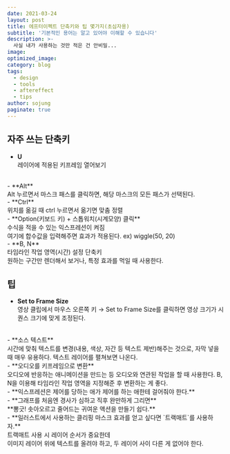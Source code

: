 ```yaml
---
date: 2021-03-24
layout: post
title: 에프터이펙트 단축키와 팁 몇가지(초심자용)
subtitle: '기본적인 용어는 알고 있어야 이해할 수 있습니다'
description: >-
  사실 내가 사용하는 것만 적은 건 안비밀...
image:
optimized_image:
category: blog
tags:
  - design
  - tools
  - aftereffect
  - tips
author: sojung
paginate: true
---
```


## 자주 쓰는 단축키

- **U**<br>
레이어에 적용된 키프레임 열어보기
<br>
- **Alt**<br>
Alt 누르면서 마스크 패스를 클릭하면, 해당 마스크의 모든 패스가 선택된다.
<br>
- **Ctrl**<br>
위치를 옮길 때 ctrl 누르면서 옮기면 맞춤 정렬
<br>
- **Option(키보드 키) + 스톱워치(시계모양) 클릭**<br>
수식을 적을 수 있는 익스프레션이 켜짐<br>
여기에 합수값을 입력해주면 효과가 적용된다. ex) wiggle(50, 20)
<br>
- **B, N**<br>
타임라인 작업 영역(시간) 설정 단축키<br>
원하는 구간만 렌더해서 보거나, 특정 효과를 먹일 때 사용한다.

<br>

## 팁

- **Set to Frame Size**<br>
영상 클립에서 마우스 오른쪽 키 → Set to Frame Size를 클릭하면
영상 크기가 시퀀스 크기에 맞게 조정된다.
<br>
- **소스 텍스트**<br>
시간에 맞춰 텍스트를 변경(내용, 색상, 자간 등 텍스트 제반)해주는 것으로,
자막 넣을 때 매우 유용하다. 텍스트 레이어를 펼쳐보면 나온다.
<br>
- **오디오를 키프레임으로 변환**<br>
오디오에 반응하는 애니메이션을 만드는 등 오디오와 연관된 작업을 할 때 사용한다.
B, N을 이용해 타임라인 작업 영역을 지정해준 후 변환하는 게 좋다.
<br>
- **익스프레션은 제어를 당하는 애가 제어를 하는 애한테 걸어줘야 한다.**
<br>
- **그래프를 처음엔 경사가 심하고 직후 완만하게 그리면**<br>
**뽕긋! 솟아오르고 줄어드는 귀여운 액션을 만들기 쉽다.**
<br>
- **일러스트에서 사용하는 클리핑 마스크 효과를 얻고 싶다면 `트랙매트`를 사용하자.**<br>
트랙매트 사용 시 레이어 순서가 중요한데<br>
이미지 레이어 위에 텍스트를 올려야 하고, 두 레이어 사이 다른 게 없어야 한다.
<br>

